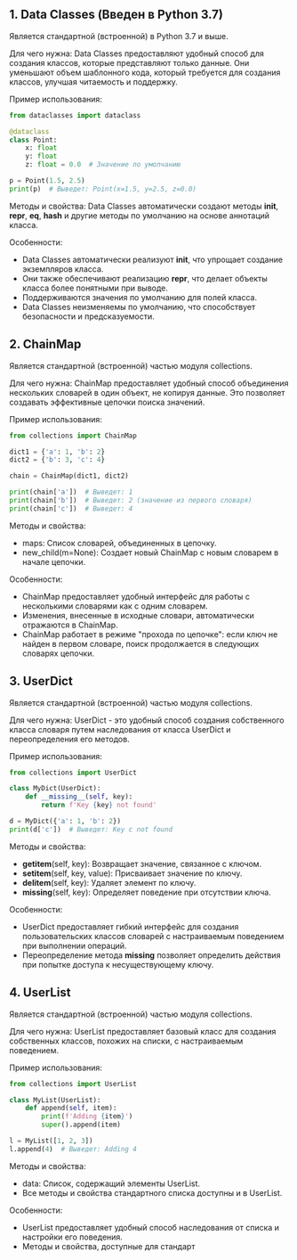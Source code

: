 ## 1. Data Classes (Введен в Python 3.7)

Является стандартной (встроенной) в Python 3.7 и выше.

Для чего нужна:
Data Classes предоставляют удобный способ для создания классов, которые представляют только данные. Они уменьшают объем шаблонного кода, который требуется для создания классов, улучшая читаемость и поддержку.

Пример использования:

```python
from dataclasses import dataclass

@dataclass
class Point:
    x: float
    y: float
    z: float = 0.0  # Значение по умолчанию

p = Point(1.5, 2.5)
print(p)  # Выведет: Point(x=1.5, y=2.5, z=0.0)
```

Методы и свойства:
Data Classes автоматически создают методы **init**, **repr**, **eq**, **hash** и другие методы по умолчанию на основе аннотаций класса.

Особенности:

- Data Classes автоматически реализуют **init**, что упрощает создание экземпляров класса.
- Они также обеспечивают реализацию **repr**, что делает объекты класса более понятными при выводе.
- Поддерживаются значения по умолчанию для полей класса.
- Data Classes неизменяемы по умолчанию, что способствует безопасности и предсказуемости.

## 2. ChainMap

Является стандартной (встроенной) частью модуля collections.

Для чего нужна:
ChainMap предоставляет удобный способ объединения нескольких словарей в один объект, не копируя данные. Это позволяет создавать эффективные цепочки поиска значений.

Пример использования:

```python
from collections import ChainMap

dict1 = {'a': 1, 'b': 2}
dict2 = {'b': 3, 'c': 4}

chain = ChainMap(dict1, dict2)

print(chain['a'])  # Выведет: 1
print(chain['b'])  # Выведет: 2 (значение из первого словаря)
print(chain['c'])  # Выведет: 4
```

Методы и свойства:

- maps: Список словарей, объединенных в цепочку.
- new_child(m=None): Создает новый ChainMap с новым словарем в начале цепочки.

Особенности:

- ChainMap предоставляет удобный интерфейс для работы с несколькими словарями как с одним словарем.
- Изменения, внесенные в исходные словари, автоматически отражаются в ChainMap.
- ChainMap работает в режиме "прохода по цепочке": если ключ не найден в первом словаре, поиск продолжается в следующих словарях цепочки.

## 3. UserDict

Является стандартной (встроенной) частью модуля collections.

Для чего нужна:
UserDict - это удобный способ создания собственного класса словаря путем наследования от класса UserDict и переопределения его методов.

Пример использования:

```python
from collections import UserDict

class MyDict(UserDict):
    def __missing__(self, key):
        return f'Key {key} not found'

d = MyDict({'a': 1, 'b': 2})
print(d['c'])  # Выведет: Key c not found
```

Методы и свойства:

- **getitem**(self, key): Возвращает значение, связанное с ключом.
- **setitem**(self, key, value): Присваивает значение по ключу.
- **delitem**(self, key): Удаляет элемент по ключу.
- **missing**(self, key): Определяет поведение при отсутствии ключа.

Особенности:

- UserDict предоставляет гибкий интерфейс для создания пользовательских классов словарей с настраиваемым поведением при выполнении операций.
- Переопределение метода **missing** позволяет определить действия при попытке доступа к несуществующему ключу.

## 4. UserList

Является стандартной (встроенной) частью модуля collections.

Для чего нужна:
UserList предоставляет базовый класс для создания собственных классов, похожих на списки, с настраиваемым поведением.

Пример использования:

```python
from collections import UserList

class MyList(UserList):
    def append(self, item):
        print(f'Adding {item}')
        super().append(item)

l = MyList([1, 2, 3])
l.append(4)  # Выведет: Adding 4

```

Методы и свойства:

- data: Список, содержащий элементы UserList.
- Все методы и свойства стандартного списка доступны и в UserList.

Особенности:

- UserList предоставляет удобный способ наследования от списка и настройки его поведения.
- Методы и свойства, доступные для стандарт
